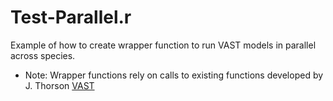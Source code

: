 # Test-Parallel.r
Example of how to create wrapper function to run VAST models in parallel across species.

*	Note: Wrapper functions rely on calls to existing functions developed by J. Thorson [VAST](https://github.com/James-Thorson/VAST)



